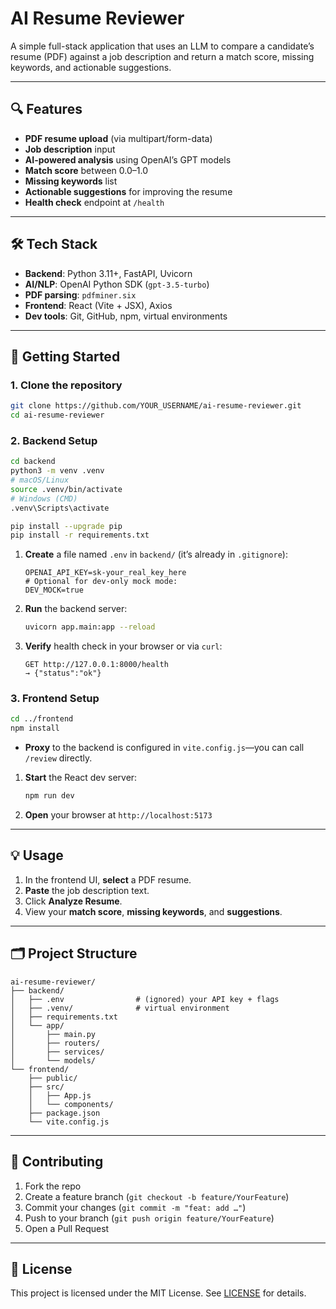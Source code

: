 # AI Resume Reviewer

A simple full-stack application that uses an LLM to compare a candidate’s resume (PDF) against a job description and return a match score, missing keywords, and actionable suggestions.

---

## 🔍 Features

- **PDF resume upload** (via multipart/form-data)  
- **Job description** input  
- **AI-powered analysis** using OpenAI’s GPT models  
- **Match score** between 0.0–1.0  
- **Missing keywords** list  
- **Actionable suggestions** for improving the resume  
- **Health check** endpoint at `/health`

---

## 🛠 Tech Stack

- **Backend**: Python 3.11+, FastAPI, Uvicorn  
- **AI/NLP**: OpenAI Python SDK (`gpt-3.5-turbo`)  
- **PDF parsing**: `pdfminer.six`  
- **Frontend**: React (Vite + JSX), Axios  
- **Dev tools**: Git, GitHub, npm, virtual environments  

---

## 🚀 Getting Started

### 1. Clone the repository

```bash
git clone https://github.com/YOUR_USERNAME/ai-resume-reviewer.git
cd ai-resume-reviewer
```

### 2. Backend Setup

```bash
cd backend
python3 -m venv .venv
# macOS/Linux
source .venv/bin/activate
# Windows (CMD)
.venv\Scripts\activate

pip install --upgrade pip
pip install -r requirements.txt
```

1. **Create** a file named `.env` in `backend/` (it’s already in `.gitignore`):  
   ```dotenv
   OPENAI_API_KEY=sk-your_real_key_here
   # Optional for dev-only mock mode:
   DEV_MOCK=true
   ```
2. **Run** the backend server:
   ```bash
   uvicorn app.main:app --reload
   ```
3. **Verify** health check in your browser or via `curl`:
   ```
   GET http://127.0.0.1:8000/health
   → {"status":"ok"}
   ```

### 3. Frontend Setup

```bash
cd ../frontend
npm install
```

- **Proxy** to the backend is configured in `vite.config.js`—you can call `/review` directly.

1. **Start** the React dev server:
   ```bash
   npm run dev
   ```
2. **Open** your browser at `http://localhost:5173`

---

## 💡 Usage

1. In the frontend UI, **select** a PDF resume.  
2. **Paste** the job description text.  
3. Click **Analyze Resume**.  
4. View your **match score**, **missing keywords**, and **suggestions**.

---

## 🗂 Project Structure

```
ai-resume-reviewer/
├── backend/
│   ├── .env                # (ignored) your API key + flags
│   ├── .venv/              # virtual environment
│   ├── requirements.txt
│   └── app/
│       ├── main.py
│       ├── routers/
│       ├── services/
│       └── models/
└── frontend/
    ├── public/
    ├── src/
    │   ├── App.js
    │   └── components/
    ├── package.json
    └── vite.config.js
```

---

## 🤝 Contributing

1. Fork the repo  
2. Create a feature branch (`git checkout -b feature/YourFeature`)  
3. Commit your changes (`git commit -m "feat: add …"`)  
4. Push to your branch (`git push origin feature/YourFeature`)  
5. Open a Pull Request  

---

## 📄 License

This project is licensed under the MIT License. See [LICENSE](LICENSE) for details.
